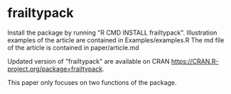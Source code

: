 # frailtypack

Install the package by running "R CMD INSTALL frailtypack".
Illustration examples of the article are contained in Examples/examples.R
The md file of the article is contained in paper/article.md

Updated version of "frailtypack" are available on CRAN https://CRAN.R-project.org/package=frailtypack. 

This paper only focuses on two functions of the package. 
